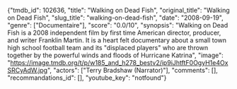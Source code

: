 {"tmdb_id": 102636, "title": "Walking on Dead Fish", "original_title": "Walking on Dead Fish", "slug_title": "walking-on-dead-fish", "date": "2008-09-19", "genre": ["Documentaire"], "score": "0.0/10", "synopsis": "Walking on Dead Fish is a 2008 independent film by first time American director, producer, and writer Franklin Martin. It is a heart felt documentary about a small town high school football team and its \"displaced players\" who are thrown together by the powerful winds and floods of Hurricane Katrina", "image": "https://image.tmdb.org/t/p/w185_and_h278_bestv2/ip9iJhtftF0OgyH1e4OxSRCyAdW.jpg", "actors": ["Terry Bradshaw (Narrator)"], "comments": [], "recommandations_id": [], "youtube_key": "notfound"}